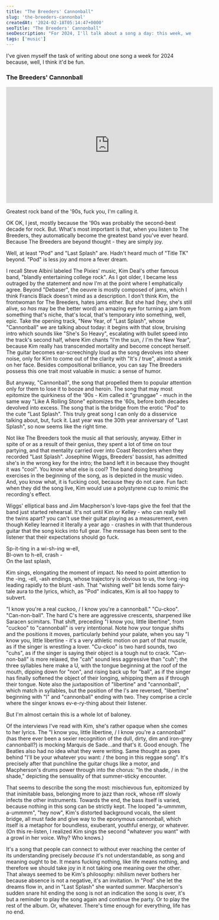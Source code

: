 ```yaml
---
title: "The Breeders' Cannonball"
slug: 'the-breeders-cannonbal'
createdAt: '2024-02-18T05:14:47+0000'
seoTitle: "The Breeders' Cannonball"
seoDescription: "For 2024, I'll talk about a song a day: this week, we'll talk about The Breeders' Cannonball."
tags: ['music']
---
```


I've given myself the task of writing about one song a week for 2024 because, well, I think it'd be fun.

### The Breeders' Cannonball

<iframe width="560" height="315" src="https://www.youtube.com/embed/fxvkI9MTQw4?si=O6QZg4-zQUx9rUC1" title="YouTube video player" frameborder="0" allow="accelerometer; autoplay; clipboard-write; encrypted-media; gyroscope; picture-in-picture; web-share" allowfullscreen></iframe>

Greatest rock band of the '90s, fuck you, I'm calling it.

OK OK, I jest, mostly because the '90s was probably the second-best decade for rock. But. What's most important is that, when you listen to The Breeders, they automatically become the greatest band you've ever heard. Because The Breeders are beyond thought - they are simply joy.

Well, at least "Pod" and "Last Splash" are. Hadn't heard much of "Title TK" beyond. "Pod" is less joy and more a fever dream.

I recall Steve Albini labeled The Pixies' music, Kim Deal's other famous band, "blandly entertaining college rock". As I got older, I became less outraged by the statement and now I'm at the point where I emphatically agree. Beyond "Debaser", the oeuvre is mostly composed of jams, which I think Francis Black doesn't mind as a description. I don't think Kim, the frontwoman for The Breeders, hates jams either. But she had (hey, she's still alive, so _has_ may be the better word) an amazing eye for turning a jam from something that's niche, that's local, that's temporary into something, well, epic. Take the opening track, "New Year, of "Last Splash", whose "Cannonball" we are talking about today: it begins with that slow, bruising intro which sounds like "She's So Heavy", escalating with bullet speed into the track's second half, where Kim chants "I'm the sun, / I'm the New Year", because Kim really has transcended mortality and become concept herself. The guitar becomes ear-screechingly loud as the song devolves into sheer noise, only for Kim to come out of the clarity with "It's / true", almost a smirk on her face. Besides compositional brilliance, you can say The Breeders possess this one trait most valuable in music: a sense of humor.

But anyway, "Cannonball", the song that propelled them to popular attention only for them to lose it to booze and heroin. The song that may most epitomize the quirkiness of the '90s - Kim called it "grunggae" - much in the same way "Like A Rolling Stone" epitomizes the '60s, before both decades devolved into excess. The song that is the bridge from the erotic "Pod" to the cute "Last Splash". This truly great song I can only do a disservice talking about, but, fuck it. Last year was the 30th year anniversary of "Last Splash", so now seems like the right time.

Not like The Breeders took the music all that seriously, anyway. Either in spite of or as a result of their genius, they spent a lot of time on tour partying, and that mentality carried over into Coast Recorders when they recorded "Last Splash". Josephine Wiggs, Breeders' bassist, has admitted she's in the wrong key for the intro; the band left it in because they thought it was "cool". You know what else is cool? The band doing breathing exercises in the beginning of the song, as is depicted in the music video. And, you know what, it is fucking cool, because they do not care. Fun fact: when they did the song live, Kim would use a polystyrene cup to mimic the recording's effect.

Wiggs' elliptical bass and Jim Macpherson's love-taps give the feel that the band just started rehearsal. It's not until Kim or Kelley - who can really tell the twins apart? you can't use their guitar playing as a measurement, even though Kelley learned it literally a year ago - crashes in with that thunderous guitar that the song kicks into full gear. The message has been sent to the listener that their expectations should go fuck.

Sp-it-ting in a wi-sh-ing w-ell,<br/>
Bl-own to h-ell, crash -<br/>
On the last splash,<br/>

Kim sings, elongating the moment of impact. No need to point attention to the -ing, -ell, -ash endings, whose trajectory is obvious to us, the long -ing leading rapidly to the blunt -ash. That "wishing well" bit lends some fairy-tale aura to the lyrics, which, as "Pod" indicates, Kim is all too happy to subvert.

"I know you're a real cuckoo, / I know you're a cannonball." "Cu-ckoo". "Can-non-ball". The hard C's here are aggressive crescents, sharpened like Saracen scimitars. That shift, preceding "I know you, little libertine", from "cuckoo" to "cannonball" is very intentional. Note how your tongue shifts and the positions it moves, particularly behind your palate, when you say "I know you, little libertine - it's a very athletic motion on part of that muscle, as if the singer is wrestling a lover. "Cu-ckoo" is two hard sounds, two "cuhs", as if the singer is saying their object is a tough nut to crack. "Can-non-ball" is more relaxed, the "cah" sound less aggressive than "cuh"; the three syllables here make a U, with the tongue beginning at the roof of the mouth, dipping down for "non", and rising back up for "ball", as if the singer has finally softened the object of their longing, whipping them as if through their tongue. Note also the juxtaposition of "libertine" and "cannonball", which match in syllables, but the position of the l's are reversed, "libertine" beginning with "l" and "cannonball" ending with two. They comprise a circle where the singer knows ev-e-ry-thing about their listener.

But I'm almost certain this is a whole lot of baloney.

Of the interviews I've read with Kim, she's rather opaque when she comes to her lyrics. The "I know you, little libertine, / I know you're a cannonball" (has there ever been a sexier recognition of the dull, dirty, dim and iron-grey cannonball?) is mocking Marquis de Sade...and that's it. Good enough. The Beatles also had no idea what they were writing. Same thought as goes behind "I'll be your whatever you want: / the bong in this reggae song". It's precisely after that punchline the guitar chugs like a motor, and Macpherson's drums power through into the chorus: "In the shade, / in the shade," depicting the sensuality of that summer-sticky encounter.

That seems to describe the song the most: mischievous fun, epitomized by that inimitable bass, belonging more to jazz than rock, whose riff slowly infects the other instruments. Towards the end, the bass itself is varied, because nothing in this song can be strictly kept. The looped "a-ummmm, a-ummmm", "hey now", Kim's distorted background vocals, the silent bridge, all must fade and give way to the eponymous cannonball, which itself is a metaphor for boundless, exuberant, youthful energy, or whatever. (On this re-listen, I realized Kim sings the second "whatever you want" with a growl in her voice. Why? Who knows.)

It's a song that people can connect to without ever reaching the center of its understanding precisely _because_ it's not understandable, as song and meaning ought to be. It means fucking nothing, like life means nothing, and therefore we should take joy in it not taking one meaning over the other. That always seemed to be Kim's philosophy: nihilism never bothers her because absence is not a negative, it's an invitation. In "Pod" she let the dreams flow in, and in "Last Splash" she wanted summer. Macpherson's sudden snare hit ending the song is not an indication the song is over, it's but a reminder to play the song again and continue the party. Or to play the rest of the album. Or, whatever. There's time enough for everything, life has no end.
